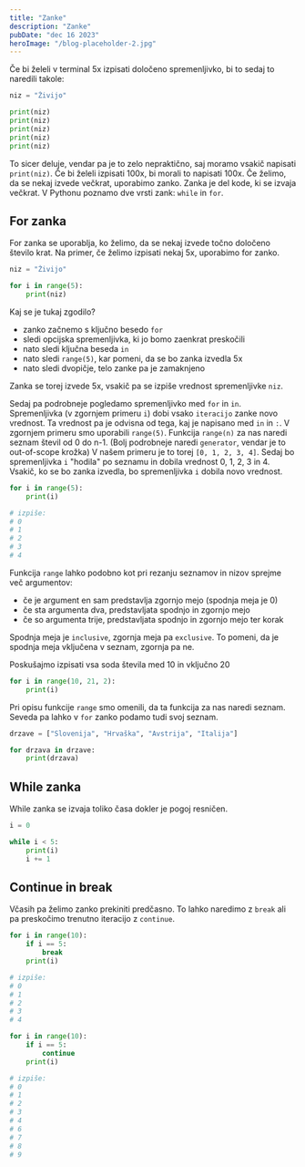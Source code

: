 ```yaml
---
title: "Zanke"
description: "Zanke"
pubDate: "dec 16 2023"
heroImage: "/blog-placeholder-2.jpg"
---
```


Če bi želeli v terminal 5x izpisati določeno spremenljivko, bi to sedaj to naredili takole:

```py
niz = "Živijo"

print(niz)
print(niz)
print(niz)
print(niz)
print(niz)
```

To sicer deluje, vendar pa je to zelo nepraktično, saj moramo vsakič napisati `print(niz)`. Če bi želeli izpisati 100x, bi morali to napisati 100x. Če želimo, da se nekaj izvede večkrat, uporabimo zanko. Zanka je del kode, ki se izvaja večkrat. V Pythonu poznamo dve vrsti zank: `while` in `for`.

## For zanka

For zanka se uporablja, ko želimo, da se nekaj izvede točno določeno število krat. Na primer, če želimo izpisati nekaj 5x, uporabimo for zanko.

```py
niz = "Živijo"

for i in range(5):
    print(niz)
```

Kaj se je tukaj zgodilo?

-   zanko začnemo s ključno besedo `for`
-   sledi opcijska spremenljivka, ki jo bomo zaenkrat preskočili
-   nato sledi ključna beseda `in`
-   nato sledi `range(5)`, kar pomeni, da se bo zanka izvedla 5x
-   nato sledi dvopičje, telo zanke pa je zamaknjeno

Zanka se torej izvede 5x, vsakič pa se izpiše vrednost spremenljivke `niz`.

Sedaj pa podrobneje pogledamo spremenljivko med `for` in `in`. Spremenljivka (v zgornjem primeru `i`) dobi vsako `iteracijo` zanke novo vrednost. Ta vrednost pa je odvisna od tega, kaj je napisano med `in` in `:`.
V zgornjem primeru smo uporabili `range(5)`. Funkcija `range(n)` za nas naredi seznam števil od 0 do n-1. (Bolj podrobneje naredi `generator`, vendar je to out-of-scope krožka) V našem primeru je to torej `[0, 1, 2, 3, 4]`. Sedaj bo spremenljivka `i` "hodila" po seznamu in dobila vrednost 0, 1, 2, 3 in 4. Vsakič, ko se bo zanka izvedla, bo spremenljivka `i` dobila novo vrednost.

```py
for i in range(5):
    print(i)

# izpiše:
# 0
# 1
# 2
# 3
# 4
```

Funkcija `range` lahko podobno kot pri rezanju seznamov in nizov sprejme več argumentov:

-   če je argument en sam predstavlja zgornjo mejo (spodnja meja je 0)
-   če sta argumenta dva, predstavljata spodnjo in zgornjo mejo
-   če so argumenta trije, predstavljata spodnjo in zgornjo mejo ter korak

Spodnja meja je `inclusive`, zgornja meja pa `exclusive`. To pomeni, da je spodnja meja vključena v seznam, zgornja pa ne.

Poskušajmo izpisati vsa soda števila med 10 in vključno 20

```py
for i in range(10, 21, 2):
    print(i)
```

Pri opisu funkcije `range` smo omenili, da ta funkcija za nas naredi seznam. Seveda pa lahko v `for` zanko podamo tudi svoj seznam.

```py
drzave = ["Slovenija", "Hrvaška", "Avstrija", "Italija"]

for drzava in drzave:
    print(drzava)
```

## While zanka

While zanka se izvaja toliko časa dokler je pogoj resničen.

```py
i = 0

while i < 5:
    print(i)
    i += 1
```

## Continue in break

Včasih pa želimo zanko prekiniti predčasno. To lahko naredimo z `break` ali pa preskočimo trenutno iteracijo z `continue`.

```py
for i in range(10):
    if i == 5:
        break
    print(i)

# izpiše:
# 0
# 1
# 2
# 3
# 4
```

```py
for i in range(10):
    if i == 5:
        continue
    print(i)

# izpiše:
# 0
# 1
# 2
# 3
# 4
# 6
# 7
# 8
# 9
```
